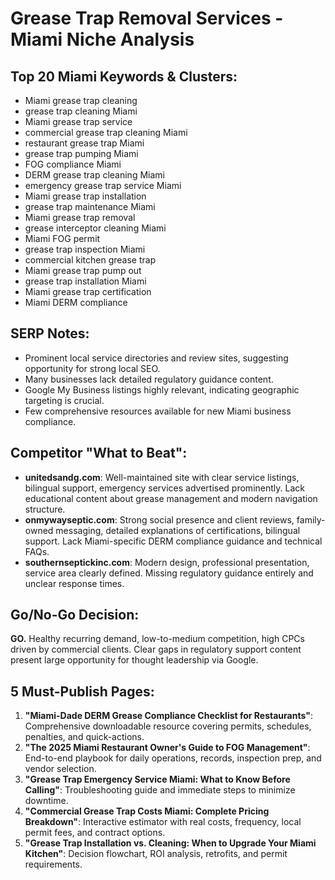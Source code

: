 # Grease Trap Removal Services - Miami Niche Analysis

## Top 20 Miami Keywords & Clusters:
- Miami grease trap cleaning
- grease trap cleaning Miami
- Miami grease trap service
- commercial grease trap cleaning Miami
- restaurant grease trap Miami
- grease trap pumping Miami
- FOG compliance Miami
- DERM grease trap cleaning Miami
- emergency grease trap service Miami
- Miami grease trap installation
- grease trap maintenance Miami
- Miami grease trap removal
- grease interceptor cleaning Miami
- Miami FOG permit
- grease trap inspection Miami
- commercial kitchen grease trap
- Miami grease trap pump out
- grease trap installation Miami
- Miami grease trap certification
- Miami DERM compliance

## SERP Notes:
- Prominent local service directories and review sites, suggesting opportunity for strong local SEO.
- Many businesses lack detailed regulatory guidance content.
- Google My Business listings highly relevant, indicating geographic targeting is crucial.
- Few comprehensive resources available for new Miami business compliance.

## Competitor "What to Beat":
- **unitedsandg.com**: Well-maintained site with clear service listings, bilingual support, emergency services advertised prominently. Lack educational content about grease management and modern navigation structure.
- **onmywayseptic.com**: Strong social presence and client reviews, family-owned messaging, detailed explanations of certifications, bilingual support. Lack Miami-specific DERM compliance guidance and technical FAQs.
- **southernseptickinc.com**: Modern design, professional presentation, service area clearly defined. Missing regulatory guidance entirely and unclear response times.

## Go/No-Go Decision:
**GO.** Healthy recurring demand, low-to-medium competition, high CPCs driven by commercial clients. Clear gaps in regulatory support content present large opportunity for thought leadership via Google.

## 5 Must-Publish Pages:
1. **"Miami-Dade DERM Grease Compliance Checklist for Restaurants"**: Comprehensive downloadable resource covering permits, schedules, penalties, and quick-actions.
2. **"The 2025 Miami Restaurant Owner's Guide to FOG Management"**: End-to-end playbook for daily operations, records, inspection prep, and vendor selection.
3. **"Grease Trap Emergency Service Miami: What to Know Before Calling"**: Troubleshooting guide and immediate steps to minimize downtime.
4. **"Commercial Grease Trap Costs Miami: Complete Pricing Breakdown"**: Interactive estimator with real costs, frequency, local permit fees, and contract options.
5. **"Grease Trap Installation vs. Cleaning: When to Upgrade Your Miami Kitchen"**: Decision flowchart, ROI analysis, retrofits, and permit requirements.
